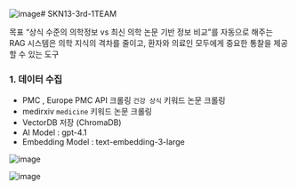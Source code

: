 ![image](https://github.com/user-attachments/assets/f9190b6b-762b-46c1-a911-d3ef17fc7a5a)# SKN13-3rd-1TEAM 

목표
“상식 수준의 의학정보 vs 최신 의학 논문 기반 정보 비교”를 자동으로 해주는 RAG 시스템은 의학 지식의 격차를 줄이고, 환자와 의료인 모두에게 중요한 통찰을 제공할 수 있는 도구

### 1. 데이터 수집
- PMC , Europe PMC API 크롤링 `건강 상식` 키워드 논문 크롤링
- medirxiv `medicine` 키워드 논문 크롤링
- VectorDB 저장 (ChromaDB)
- AI Model : gpt-4.1
- Embedding Model : text-embedding-3-large

![image](https://github.com/user-attachments/assets/a60bcfe0-d195-4c95-abf3-845c2749c68e)


![image](https://github.com/user-attachments/assets/405fa90a-910e-48d3-8009-a5736d553923)
